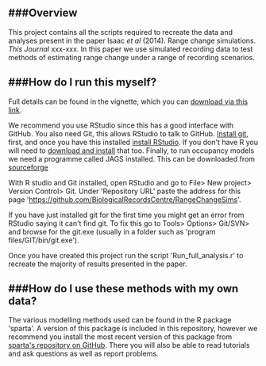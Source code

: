 ###Overview
---------

This project contains all the scripts required to recreate the data and analyses present in the paper Isaac *et al* (2014). Range change simulations. *This Journal* xxx-xxx. In this paper we use simulated recording data to test methods of estimating range change under a range of recording scenarios.

###How do I run this myself?
---------------------------

Full details can be found in the vignette, which you can [download via this link](https://github.com/BiologicalRecordsCentre/RangeChangeSims/blob/master/vignette.pdf?raw=true).

We recommend you use RStudio since this has a good interface with GitHub. You also need Git, this allows RStudio to talk to GitHub. [Install git](http://git-scm.com/downloads), first, and once you have this installed [install RStudio](http://www.rstudio.com/ide/download/). If you don't have R you will need to [download and install](http://cran.r-project.org/) that too. Finally, to run occupancy models we need a programme called JAGS installed. This can be downloaded from [sourceforge](http://sourceforge.net/projects/mcmc-jags/files/JAGS/3.x/)

With R studio and Git installed, open RStudio and go to File> New project> Version Control> Git. Under 'Repository URL' paste the address for this page 'https://github.com/BiologicalRecordsCentre/RangeChangeSims'. 

If you have just installed git for the first time you might get an error from RStudio saying it can't find git. To fix this go to Tools> Options> Git/SVN> and browse for the git.exe (usually in a folder such as 'program files/GIT/bin/git.exe').

Once you have created this project run the script 'Run_full_analysis.r' to recreate the majority of results presented in the paper.


###How do I use these methods with my own data?
-----------------------------------------------

The various modelling methods used can be found in the R package 'sparta'. A version of this package is included in this repository, however we recommend you install the most recent version of this package from [sparta's repository on GitHub](https://github.com/biologicalrecordscentre/sparta). There you will also be able to read tutorials and ask questions as well as report problems. 
